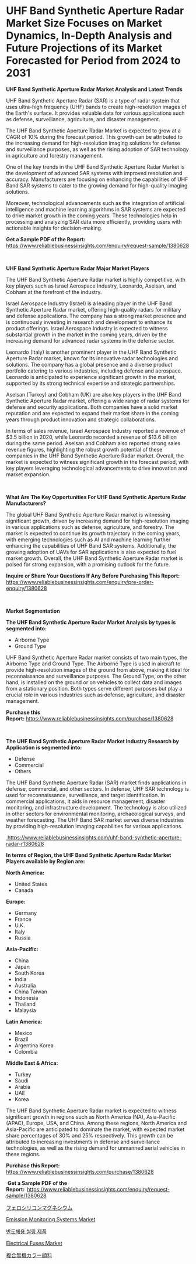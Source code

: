 <p><h1>UHF Band Synthetic Aperture Radar Market Size Focuses on Market Dynamics, In-Depth Analysis and Future Projections of its Market Forecasted for Period from 2024 to 2031</h1></p><p><strong>UHF Band Synthetic Aperture Radar Market Analysis and Latest Trends</strong></p>
<p><p>UHF Band Synthetic Aperture Radar (SAR) is a type of radar system that uses ultra-high frequency (UHF) bands to create high-resolution images of the Earth's surface. It provides valuable data for various applications such as defense, surveillance, agriculture, and disaster management.</p><p>The UHF Band Synthetic Aperture Radar Market is expected to grow at a CAGR of 10% during the forecast period. This growth can be attributed to the increasing demand for high-resolution imaging solutions for defense and surveillance purposes, as well as the rising adoption of SAR technology in agriculture and forestry management.</p><p>One of the key trends in the UHF Band Synthetic Aperture Radar Market is the development of advanced SAR systems with improved resolution and accuracy. Manufacturers are focusing on enhancing the capabilities of UHF Band SAR systems to cater to the growing demand for high-quality imaging solutions.</p><p>Moreover, technological advancements such as the integration of artificial intelligence and machine learning algorithms in SAR systems are expected to drive market growth in the coming years. These technologies help in processing and analyzing SAR data more efficiently, providing users with actionable insights for decision-making.</p></p>
<p><strong>Get a Sample PDF of the Report:&nbsp;</strong> <a href="https://www.reliablebusinessinsights.com/enquiry/request-sample/1380628">https://www.reliablebusinessinsights.com/enquiry/request-sample/1380628</a></p>
<p>&nbsp;</p>
<p><strong>UHF Band Synthetic Aperture Radar Major Market Players</strong></p>
<p><p>The UHF Band Synthetic Aperture Radar market is highly competitive, with key players such as Israel Aerospace Industry, Leonardo, Aselsan, and Cobham at the forefront of the industry. </p><p>Israel Aerospace Industry (Israel) is a leading player in the UHF Band Synthetic Aperture Radar market, offering high-quality radars for military and defense applications. The company has a strong market presence and is continuously investing in research and development to enhance its product offerings. Israel Aerospace Industry is expected to witness substantial growth in the market in the coming years, driven by the increasing demand for advanced radar systems in the defense sector.</p><p>Leonardo (Italy) is another prominent player in the UHF Band Synthetic Aperture Radar market, known for its innovative radar technologies and solutions. The company has a global presence and a diverse product portfolio catering to various industries, including defense and aerospace. Leonardo is anticipated to experience significant growth in the market, supported by its strong technical expertise and strategic partnerships.</p><p>Aselsan (Turkey) and Cobham (UK) are also key players in the UHF Band Synthetic Aperture Radar market, offering a wide range of radar systems for defense and security applications. Both companies have a solid market reputation and are expected to expand their market share in the coming years through product innovation and strategic collaborations.</p><p>In terms of sales revenue, Israel Aerospace Industry reported a revenue of $3.5 billion in 2020, while Leonardo recorded a revenue of $13.6 billion during the same period. Aselsan and Cobham also reported strong sales revenue figures, highlighting the robust growth potential of these companies in the UHF Band Synthetic Aperture Radar market. Overall, the market is expected to witness significant growth in the forecast period, with key players leveraging technological advancements to drive innovation and market expansion.</p></p>
<p>&nbsp;</p>
<p><strong>What Are The Key Opportunities For UHF Band Synthetic Aperture Radar Manufacturers?</strong></p>
<p><p>The global UHF Band Synthetic Aperture Radar market is witnessing significant growth, driven by increasing demand for high-resolution imaging in various applications such as defense, agriculture, and forestry. The market is expected to continue its growth trajectory in the coming years, with emerging technologies such as AI and machine learning further enhancing the capabilities of UHF Band SAR systems. Additionally, the growing adoption of UAVs for SAR applications is also expected to fuel market growth. Overall, the UHF Band Synthetic Aperture Radar market is poised for strong expansion, with a promising outlook for the future.</p></p>
<p><strong>Inquire or Share Your Questions If Any Before Purchasing This Report:</strong> <a href="https://www.reliablebusinessinsights.com/enquiry/pre-order-enquiry/1380628">https://www.reliablebusinessinsights.com/enquiry/pre-order-enquiry/1380628</a></p>
<p>&nbsp;</p>
<p><strong>Market Segmentation</strong></p>
<p><strong>The UHF Band Synthetic Aperture Radar Market Analysis by types is segmented into:</strong></p>
<p><ul><li>Airborne Type</li><li>Ground Type</li></ul></p>
<p><p>UHF Band Synthetic Aperture Radar market consists of two main types, the Airborne Type and Ground Type. The Airborne Type is used in aircraft to provide high-resolution images of the ground from above, making it ideal for reconnaissance and surveillance purposes. The Ground Type, on the other hand, is installed on the ground or on vehicles to collect data and images from a stationary position. Both types serve different purposes but play a crucial role in various industries such as defense, agriculture, and disaster management.</p></p>
<p><strong>Purchase this Report:&nbsp;</strong><a href="https://www.reliablebusinessinsights.com/purchase/1380628">https://www.reliablebusinessinsights.com/purchase/1380628</a></p>
<p>&nbsp;</p>
<p><strong>The UHF Band Synthetic Aperture Radar Market Industry Research by Application is segmented into:</strong></p>
<p><ul><li>Defense</li><li>Commercial</li><li>Others</li></ul></p>
<p><p>The UHF Band Synthetic Aperture Radar (SAR) market finds applications in defense, commercial, and other sectors. In defense, UHF SAR technology is used for reconnaissance, surveillance, and target identification. In commercial applications, it aids in resource management, disaster monitoring, and infrastructure development. The technology is also utilized in other sectors for environmental monitoring, archaeological surveys, and weather forecasting. The UHF Band SAR market serves diverse industries by providing high-resolution imaging capabilities for various applications.</p></p>
<p><a href="https://www.reliablebusinessinsights.com/uhf-band-synthetic-aperture-radar-r1380628">&nbsp;https://www.reliablebusinessinsights.com/uhf-band-synthetic-aperture-radar-r1380628</a></p>
<p><strong>In terms of Region, the UHF Band Synthetic Aperture Radar Market Players available by Region are:</strong></p>
<p>
    <p> <strong> North America: </strong>
        <ul>
            <li>United States</li>
            <li>Canada</li>
        </ul>
        </p> 
    <p> <strong> Europe: </strong>
        <ul>
            <li>Germany</li>
            <li>France</li>
            <li>U.K.</li>
            <li>Italy</li>
            <li>Russia</li>
        </ul>
        </p> 
    <p> <strong> Asia-Pacific: </strong>
        <ul>
            <li>China</li>
            <li>Japan</li>
            <li>South Korea</li>
            <li>India</li>
            <li>Australia</li>
            <li>China Taiwan</li>
            <li>Indonesia</li>
            <li>Thailand</li>
            <li>Malaysia</li>
        </ul>
        </p> 
    <p> <strong> Latin America: </strong>
        <ul>
            <li>Mexico</li>
            <li>Brazil</li>
            <li>Argentina Korea</li>
            <li>Colombia</li>
        </ul>
        </p> 
    <p> <strong> Middle East & Africa: </strong>
        <ul>
            <li>Turkey</li>
            <li>Saudi</li>
            <li>Arabia</li>
            <li>UAE</li>
            <li>Korea</li>
        </ul>
    </p>
    </p>
<p><p>The UHF Band Synthetic Aperture Radar market is expected to witness significant growth in regions such as North America (NA), Asia-Pacific (APAC), Europe, USA, and China. Among these regions, North America and Asia-Pacific are anticipated to dominate the market, with expected market share percentages of 30% and 25% respectively. This growth can be attributed to increasing investments in defense and surveillance technologies, as well as the rising demand for unmanned aerial vehicles in these regions.</p></p>
<p><strong>Purchase this Report: </strong><a href="https://www.reliablebusinessinsights.com/purchase/1380628">https://www.reliablebusinessinsights.com/purchase/1380628</a></p>
<p>&nbsp;<strong>Get a Sample PDF of the Report:&nbsp;&nbsp;</strong><a href="https://www.reliablebusinessinsights.com/enquiry/request-sample/1380628">https://www.reliablebusinessinsights.com/enquiry/request-sample/1380628</a></p>
<p><strong></strong></p>
<p><p><a href="https://github.com/vtbvgl20191192/Market-Research-Report-List-2/blob/main/7805153151699.md">フェロシリコンマグネシウム</a></p><p><a href="https://github.com/ayamgoreng5458/Market-Research-Report-List-1/blob/main/emission-monitoring-systems-market.md">Emission Monitoring Systems Market</a></p><p><a href="https://github.com/khytkeqagplkzqvh/Market-Research-Report-List-2/blob/main/5026820161612.md">반도체용 씰링 제품</a></p><p><a href="https://github.com/nicholepatriciadoylenwnrjr0/Market-Research-Report-List-3/blob/main/electrical-fuses-market.md">Electrical Fuses Market</a></p><p><a href="https://github.com/avwofrml53535/Market-Research-Report-List-2/blob/main/3395502151698.md">複合無機カラー顔料</a></p></p>